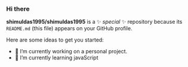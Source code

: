 ### Hi there
**shimuldas1995/shimuldas1995** is a ✨ _special_ ✨ repository because its `README.md` (this file) appears on your GitHub profile.

Here are some ideas to get you started:

- 🔭 I’m currently working on a personal project.
- 🌱 I’m currently learning javaScript

